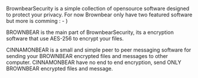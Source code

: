 BrownbearSecurity is a simple collection of opensource software designed to protect your privacy. For now Brownbear only have two featured software but more is comming : - )

BROWNBEAR is the main part of BrownbearSecurity, its a encryption software that use AES-256 to encrypt your files.

CINNAMONBEAR is a small and simple peer to peer messaging software for sending your BROWNBEAR encrypted files and messages to other computer. CINNAMONBEAR have no end to end encryption, send ONLY BROWNBEAR encrypted files and message.
